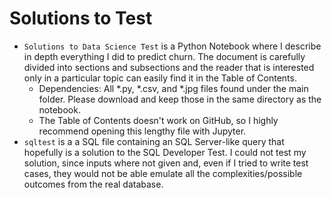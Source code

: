 # Solutions to Test

* `Solutions to Data Science Test` is a Python Notebook where I describe in depth everything I did to predict churn. The document is carefully divided into sections and subsections and the reader that is interested only in a particular topic can easily find it in the Table of Contents. 
  * Dependencies: All \*.py, \*.csv, and \*.jpg files found under the main folder. Please download and keep those in the same directory as the notebook.
  * The Table of Contents doesn't work on GitHub, so I highly recommend opening this lengthy file with Jupyter.
* `sqltest` is a a SQL file containing an SQL Server-like query that hopefully is a solution to the SQL Developer Test. I could not test my solution, since inputs where not given and, even if I tried to write test cases, they would not be able emulate all the complexities/possible outcomes from the real database. 
